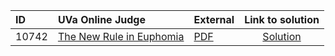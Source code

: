 | ID | UVa Online Judge | External | Link to solution |
|:---|:---|:---|:---:|
| 10742 | [The New Rule in Euphomia](https://onlinejudge.org/index.php?option=com_onlinejudge&Itemid=8&category=661&page=show_problem&problem=1683) | [PDF](https://onlinejudge.org/external/107/10742.pdf) | [Solution](https://github.com/versenyi98/uva-solutions/tree/main/solutions/10742%20-%20The%20New%20Rule%20in%20Euphomia)|
